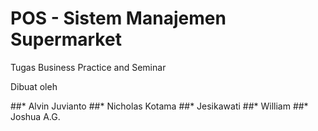 # POS - Sistem Manajemen Supermarket

Tugas Business Practice and Seminar

Dibuat oleh

##* Alvin Juvianto
##* Nicholas Kotama
##* Jesikawati
##* William
##* Joshua A.G.

